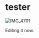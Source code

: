# tester

![IMG_4701](https://github.com/sshivarama/tester/assets/151086328/86f6f9a2-2069-4456-b0ce-93e9bf17dec5)
<html>
  <script>alert(1);</script>
</html>

Editing it now.


